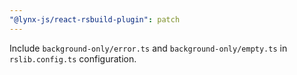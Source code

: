```yaml
---
"@lynx-js/react-rsbuild-plugin": patch
---
```


Include `background-only/error.ts` and `background-only/empty.ts` in `rslib.config.ts` configuration.
